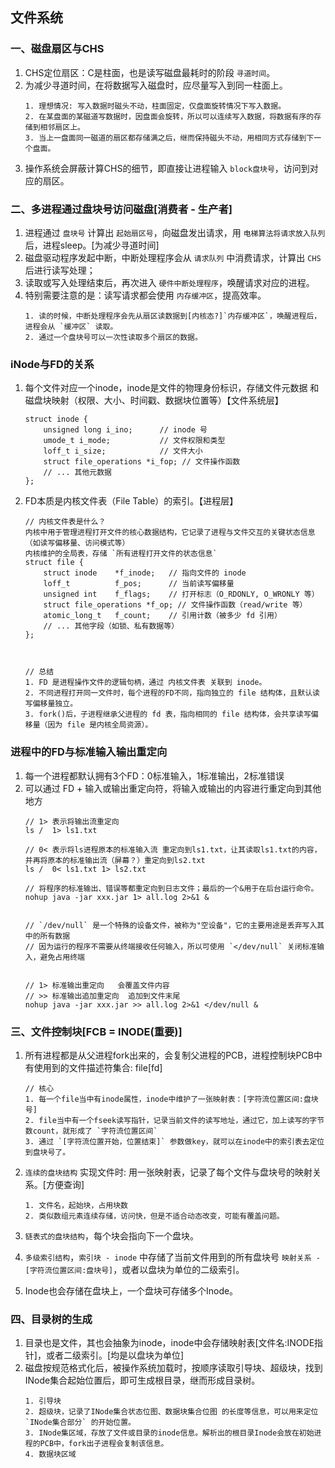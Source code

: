 ## 文件系统

### 一、磁盘扇区与CHS
1. CHS定位扇区：C是柱面，也是读写磁盘最耗时的阶段 `寻道时间`。
2. 为减少寻道时间，在将数据写入磁盘时，应尽量写入到同一柱面上。
	```
	1. 理想情况: 写入数据时磁头不动，柱面固定，仅盘面旋转情况下写入数据。
	2. 在某盘面的某磁道写数据时，因盘面会旋转，所以可以连续写入数据，将数据有序的存储到相邻扇区上。
	3. 当上一盘面同一磁道的扇区都存储满之后，继而保持磁头不动，用相同方式存储到下一个盘面。
	```
3. 操作系统会屏蔽计算CHS的细节，即直接让进程输入 `block盘块号`，访问到对应的扇区。

### 二、多进程通过盘块号访问磁盘[消费者 - 生产者]
1. 进程通过 `盘块号` 计算出 `起始扇区号`，向磁盘发出请求，用 `电梯算法将请求放入队列` 后，进程sleep。[为减少寻道时间]
2. 磁盘驱动程序发起中断，中断处理程序会从 `请求队列` 中消费请求，计算出 `CHS` 后进行读写处理；
3. 读取或写入处理结束后，再次进入 `硬件中断处理程序`，唤醒请求对应的进程。
4. 特别需要注意的是：读写请求都会使用 `内存缓冲区`，提高效率。
	```
	1. 读的时候，中断处理程序会先从扇区读数据到[内核态?]`内存缓冲区`，唤醒进程后，进程会从 `缓冲区` 读取。
	2. 通过一个盘块号可以一次性读取多个扇区的数据。
	```

### iNode与FD的关系
1. 每个文件对应一个inode，inode是文件的物理身份标识，存储文件元数据 和 磁盘块映射（权限、大小、时间戳、数据块位置等）【文件系统层】
	```
	struct inode {
		unsigned long i_ino;      // inode 号
		umode_t i_mode;           // 文件权限和类型
		loff_t i_size;            // 文件大小
		struct file_operations *i_fop; // 文件操作函数
		// ... 其他元数据
	};

	```

2. FD本质是内核文件表（File Table）的索引。【进程层】
	```
	// 内核文件表是什么？
	内核中用于管理进程打开文件的核心数据结构，它记录了进程与文件交互的关键状态信息（如读写偏移量、访问模式等）
	内核维护的全局表，存储 `所有进程打开文件的状态信息`
	struct file {
		struct inode    *f_inode;   // 指向文件的 inode
		loff_t          f_pos;      // 当前读写偏移量
		unsigned int    f_flags;    // 打开标志（O_RDONLY, O_WRONLY 等）
		struct file_operations *f_op; // 文件操作函数（read/write 等）
		atomic_long_t   f_count;    // 引用计数（被多少 fd 引用）
		// ... 其他字段（如锁、私有数据等）
	};



	// 总结
	1. FD 是进程操作文件的逻辑句柄，通过 内核文件表 关联到 inode。
	2. 不同进程打开同一文件时，每个进程的FD不同，指向独立的 file 结构体，且默认读写偏移量独立。
	3. fork()后，子进程继承父进程的 fd 表，指向相同的 file 结构体，会共享读写偏移量（因为 file 是内核全局资源）。
	```

### 进程中的FD与标准输入输出重定向
1. 每一个进程都默认拥有3个FD：0标准输入，1标准输出，2标准错误
2. 可以通过 FD + 输入或输出重定向符，将输入或输出的内容进行重定向到其他地方
	```
	// 1> 表示将输出流重定向
	ls /  1> ls1.txt

	// 0< 表示将ls进程原本的标准输入流 重定向到ls1.txt，让其读取ls1.txt的内容，并再将原本的标准输出流（屏幕？）重定向到ls2.txt
	ls /  0< ls1.txt 1> ls2.txt

	// 将程序的标准输出、错误等都重定向到日志文件；最后的一个&用于在后台运行命令。
	nohup java -jar xxx.jar 1> all.log 2>&1 & 

	
	// `/dev/null` 是一个特殊的设备文件，被称为"空设备"，它的主要用途是丢弃写入其中的所有数据
	// 因为运行的程序不需要从终端接收任何输入，所以可使用 `</dev/null` 关闭标准输入，避免占用终端


	// 1> 标准输出重定向 	会覆盖文件内容
	// >> 标准输出追加重定向  追加到文件末尾
	nohup java -jar xxx.jar >> all.log 2>&1 </dev/null &
	```


### 三、文件控制块[FCB = INODE(重要)]
1. 所有进程都是从父进程fork出来的，会复制父进程的PCB，进程控制块PCB中有使用到的文件描述符集合: file[fd]
	```
	// 核心
	1. 每一个file当中有inode属性，inode中维护了一张映射表：[字符流位置区间:盘块号]	
	2. file当中有一个fseek读写指针，记录当前文件的读写地址，通过它，加上读写的字节数count，就形成了 `字符流位置区间`
	3. 通过 `[字符流位置开始，位置结束]` 参数做key，就可以在inode中的索引表去定位到盘块号了。
	```

2. `连续的盘块结构` 实现文件时: 用一张映射表，记录了每个文件与盘块号的映射关系。[方便查询]
	```
	1. 文件名，起始块，占用块数
	2. 类似数组元素连续存储，访问快，但是不适合动态改变，可能有覆盖问题。
	```
3. `链表式的盘块结构`，每个块会指向下一个盘块。
4. `多级索引结构`，`索引块 - inode` 中存储了当前文件用到的所有盘块号 `映射关系 - [字符流位置区间:盘块号]`，或者以盘块为单位的二级索引。
5. Inode也会存储在盘块上，一个盘块可存储多个Inode。

### 四、目录树的生成
1. 目录也是文件，其也会抽象为inode，inode中会存储映射表[文件名:INODE指针]，或者二级索引。[均是以盘块为单位]
2. 磁盘按规范格式化后，被操作系统加载时，按顺序读取引导块、超级块，找到INode集合起始位置后，即可生成根目录，继而形成目录树。
	```
	1. 引导块
	2. 超级块，记录了INode集合状态位图、数据块集合位图 的长度等信息，可以用来定位 `INode集合部分` 的开始位置。
	3. INode集区域，存放了文件或目录的inode信息。解析出的根目录Inode会放在初始进程的PCB中，fork出子进程会复制该信息。
	4. 数据块区域
	```